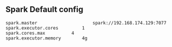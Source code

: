 ## Spark Default config

```
spark.master                     spark://192.168.174.129:7077
spark.executor.cores		 1
spark.cores.max			 4
spark.executor.memory		 4g

```
